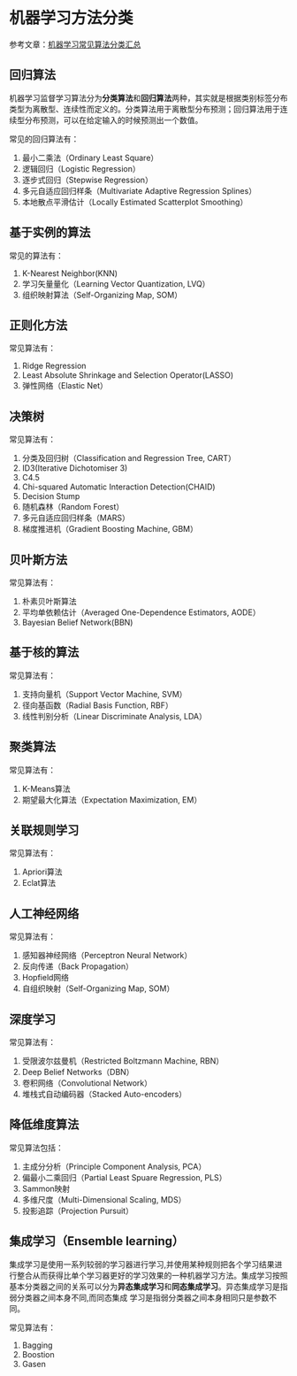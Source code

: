 # 机器学习方法分类
参考文章：[机器学习常见算法分类汇总](http://www.ctocio.com/hotnews/15919.html)

<!-- ## 监督学习
常见算法有： 

1. 逻辑回归（Logistic Regression）
2. 反向传递神经网络（Back Propagation Neural Network）

## 非监督学习
常见算法有：

1. Apriori算法
2. K-Means算法

## 半监督学习
常见算法有：

1. 图论推理算法（Graph Inference）
2. 拉普拉斯支持向量机（Laplacian SVM）

## 强化学习 -->
## 回归算法
机器学习监督学习算法分为**分类算法**和**回归算法**两种，其实就是根据类别标签分布类型为离散型、连续性而定义的。分类算法用于离散型分布预测；回归算法用于连续型分布预测，可以在给定输入的时候预测出一个数值。

常见的回归算法有：

1. 最小二乘法（Ordinary Least Square）
2. 逻辑回归（Logistic Regression）
3. 逐步式回归（Stepwise Regression）
4. 多元自适应回归样条（Multivariate Adaptive Regression Splines）
5. 本地散点平滑估计（Locally Estimated Scatterplot Smoothing）

## 基于实例的算法
常见的算法有：

1. K-Nearest Neighbor(KNN)
2. 学习矢量量化（Learning Vector Quantization, LVQ）
3. 组织映射算法（Self-Organizing Map, SOM）

## 正则化方法
常见算法有：

1. Ridge Regression
2. Least Absolute Shrinkage and Selection Operator(LASSO)
3. 弹性网络（Elastic Net）

## 决策树
常见算法有：

1. 分类及回归树（Classification and Regression Tree, CART）
2. ID3(Iterative Dichotomiser 3)
3. C4.5
4. Chi-squared Automatic Interaction Detection(CHAID)
5. Decision Stump
6. 随机森林（Random Forest）
7. 多元自适应回归样条（MARS）
8. 梯度推进机（Gradient Boosting Machine, GBM）

## 贝叶斯方法
常见算法有：

1. 朴素贝叶斯算法
2. 平均单依赖估计（Averaged One-Dependence Estimators, AODE）
3. Bayesian Belief Network(BBN)

## 基于核的算法
常见算法有：

1. 支持向量机（Support Vector Machine, SVM）
2. 径向基函数（Radial Basis Function, RBF）
3. 线性判别分析（Linear Discriminate Analysis, LDA）

## 聚类算法
常见算法有：

1. K-Means算法
2. 期望最大化算法（Expectation Maximization, EM）

## 关联规则学习
常见算法有：

1. Apriori算法
2. Eclat算法

## 人工神经网络
常见算法有：

1. 感知器神经网络（Perceptron Neural Network）
2. 反向传递（Back Propagation）
3. Hopfield网络
4. 自组织映射（Self-Organizing Map, SOM）

## 深度学习
常见算法有：

1. 受限波尔兹曼机（Restricted Boltzmann Machine, RBN）
2. Deep Belief Networks（DBN）
3. 卷积网络（Convolutional Network）
4. 堆栈式自动编码器（Stacked Auto-encoders）

## 降低维度算法
常见算法包括：

1. 主成分分析（Principle Component Analysis, PCA）
2. 偏最小二乘回归（Partial Least Spuare Regression, PLS）
3. Sammon映射
4. 多维尺度（Multi-Dimensional Scaling, MDS）
5. 投影追踪（Projection Pursuit）

## 集成学习（Ensemble learning）
集成学习是使用一系列较弱的学习器进行学习,并使用某种规则把各个学习结果进行整合从而获得比单个学习器更好的学习效果的一种机器学习方法。集成学习按照基本分类器之间的关系可以分为**异态集成学习**和**同态集成学习**。异态集成学习是指弱分类器之间本身不同,而同态集成 学习是指弱分类器之间本身相同只是参数不同。

常见算法有：

1. Bagging
2. Boostion
3. Gasen